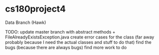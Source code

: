 # cs180project4
Data Branch (Hawk)

TODO:
    update master branch with abstract methods + FileAlreadyExistsException.java
    create error cases for the class (far away probably because I need the actual classes and stuff to do that)
    find the bugs (because there are always bugs)
    find more work to do
